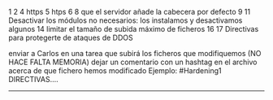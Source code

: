 1
2
4 https 
5 htps
6 
8 que el servidor añade la cabecera por defecto
9
11 Desactivar los módulos no necesarios: los instalamos y desactivamos algunos
14 limitar el tamaño de subida máximo de ficheros
16 
17 Directivas para protegerte de ataques de DDOS

enviar a Carlos en una tarea que subirá los ficheros que modifiquemos (NO HACE FALTA MEMORIA)
dejar un comentario con un hashtag en el archivo acerca de que fichero hemos modificado
Ejemplo:
#Hardening1
DIRECTIVAS....


---

